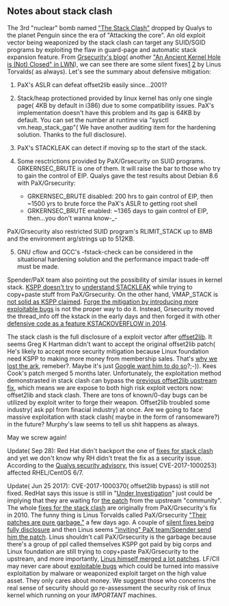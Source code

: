 ## Notes about stack clash


The 3rd "nuclear" bomb named ["The Stack Clash"](https://www.qualys.com/2017/06/19/stack-clash/stack-clash.txt) dropped by Qualys to the planet Penguin since the era of "Attacking the core". An old exploit vector being weaponized by the stack clash can target any SUID/SGID programs by exploiting the flaw in guard-page and automatic stack expansion feature. From [Grsecurity's blog](https://grsecurity.net/an_ancient_kernel_hole_is_not_closed.php)( another ["An Ancient Kernel Hole is (Not) Closed" in LWN](https://lwn.net/Articles/400746/)), we can see there are some silent fixes[1](https://git.kernel.org/pub/scm/linux/kernel/git/torvalds/linux.git/commit/?id=320b2b8de12698082609ebbc1a17165727f4c893) [2](https://git.kernel.org/pub/scm/linux/kernel/git/torvalds/linux.git/commit/?id=09884964335e85e897876d17783c2ad33cf8a2e0) by Linus Torvalds( as always). Let's see the summary about defensive mitigation:

1) PaX's ASLR can defeat offset2lib easily since...2001?

2) Stack/heap protectioned provided by linux kernel has only one single page( 4KB by default in i386) due to some compatibility issues. PaX's implementation doesn't have this problem and its gap is 64KB by default. You can set the number at runtime via "sysctl vm.heap_stack_gap"( We have another auditing item for the hardening solution. Thanks to the full disclosure).

3) PaX's STACKLEAK can detect if moving sp to the start of the stack.

4) Some resctrictions provided by PaX/Grsecurity on SUID programs. GRKERNSEC_BRUTE is one of them. It will raise the bar to those who try to gain the control of EIP. Qualys gave the test results about Debian 8.6 with PaX/Grsecurity:

	* GRKERNSEC_BRUTE disabled: 200 hrs to gain control of EIP, then ~1500 yrs to brute force the PaX's ASLR to getting root shell
	* GRKERNSEC_BRUTE enabled: ~1365 days to gain control of EIP, then...you don't wanna know-_-

PaX/Grsecurity also restricted SUID program's RLIMIT_STACK up to 8MB and the environment arg/strings up to 512KB.

5) GNU cflow and GCC's -fstack-check can be considered in the situational hardening solution and the performance impact trade-off must be made.

Spender/PaX team also pointing out the possibility of similar issues in kernel stack. [KSPP doesn't try](http://www.openwall.com/lists/kernel-hardening/2017/03/13/4) to [understand STACKLEAK](http://openwall.com/lists/kernel-hardening/2017/06/09/14) while trying to copy+paste stuff from PaX/Grsecurity. On the other hand, VMAP_STACK is [not solid as KSPP claimed](http://openwall.com/lists/kernel-hardening/2017/06/06/1). [Forge the mitigation by introducing more exploitable bugs](http://seclists.org/oss-sec/2017/q1/161) is not the proper way to do it. Instead, Grsecurity moved the thread_info off the kstack in the early days and then forged it with other [defensive code as a feature KSTACKOVERFLOW in 2014](https://hardenedlinux.github.io/system-security/2016/12/13/kernel_mitigation_checklist.html).

The stack clash is the full disclosure of a exploit vector after [offset2lib](https://cybersecurity.upv.es/attacks/offset2lib/offset2lib.html). It seems Greg K Hartman didn't want to accept the original offset2lib patch( He's likely to accept more security mitigation because Linux foundation need KSPP to making more money from membership sales. That's [why we lost the ark](https://hardenedlinux.github.io/announcement/2017/04/29/hardenedlinux-statement2.html), remeber?. Maybe it's just [Google want him to do so](http://openwall.com/lists/kernel-hardening/2017/05/04/20)?;-)). Kees Cook's patch merged 5 months later. Unfortunately, the exploitation method demonstrasted in stack clash can bypass the [previous offset2lib upstream fix](https://git.kernel.org/pub/scm/linux/kernel/git/torvalds/linux.git/commit/?id=d1fd836dcf00d2028c700c7e44d2c23404062c90), which means we are expose to both high risk exploit vectors now: offset2lib and stack clash. There are tons of known/0-day bugs can be utilized by exploit writer to forge their weapon. Offset2lib troubled some industry( ask ppl from finacial industry) at once. Are we going to face massive exploitation with stack clash( maybe in the form of ransomeware?) in the future? Murphy's law seems to tell us shit happens as always. 

May we screw again!

Update( Sep 28): Red Hat didn't backport the one of [fixes for stack clash](https://git.kernel.org/pub/scm/linux/kernel/git/torvalds/linux.git/commit/?id=a87938b2e246b81b4fb713edb371a9fa3c5c3c86) and yet we don't know why RH didn't treat the fix as a security issue. According to the [Qualys security advisory](https://www.qualys.com/2017/09/26/cve-2017-1000253/cve-2017-1000253.txt), this issue( CVE-2017-1000253) affected RHEL/CentOS 6/7.

Update( Jun 25 2017): CVE-2017-1000370( offset2lib bypass) is still not fixed. RedHat says this issue is still in "[Under Investigation](https://pbs.twimg.com/media/DDGLuOUUAAEtWOe.jpg:large)" just could be implying that they are waiting for [the patch](http://www.openwall.com/lists/kernel-hardening/2017/06/23/21) from the upstream "community". The whole [fixes for the stack clash](http://www.openwall.com/lists/oss-security/2017/06/24/9) are originally from PaX/Grsecurity's fix in 2010. The funny thing is Linus Torvalds called PaX/Grsecurity ["Their patches are pure garbage."](https://www.spinics.net/lists/kernel/msg2540934.html) a few days ago. A couple of [silent fixes being fully disclosure](http://seclists.org/oss-sec/2017/q2/583) and then Linus seems ["inviting" PaX team/Spender send him the patch](http://seclists.org/oss-sec/2017/q2/584). Linus shouldn't call PaX/Grsecurity is the garbage because there's a group of ppl called themselves KSPP got paid by big corps and Linux foundation are still trying to copy+paste PaX/Grsecurity to the upstream, and more importantly, [Linus himself merged a lot patches](https://github.com/hardenedlinux/grsecurity-101-tutorials/blob/master/kernel_mitigation.md). LF/CII may never care about [exploitable bugs](https://github.com/hardenedlinux/grsecurity-101-tutorials/blob/master/kernel_vuln_exp.md) which could be turned into massive exploitation by malware or weaponized exploit target on the high value asset. They only cares about money. We suggest those who concerns the real sense of security should go re-assessment the security risk of linux kernel which running on your *IMPORTANT* machines.

